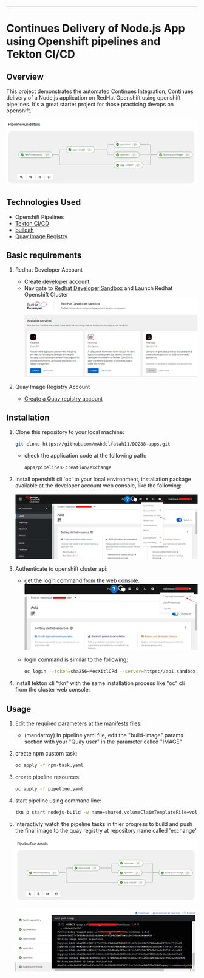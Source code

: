 

---

# Continues Delivery of Node.js App using Openshift pipelines and Tekton CI/CD

## Overview

This project demonstrates the automated Continues Integration, Continues delivery of a Node.js application on RedHat Openshift using openshift pipelines. It's a great starter project for those practicing devops on openshift.
  
  ![pipeline](./screens/pipeline.png)


## Technologies Used

- Openshift Pipelines
- [Tekton CI/CD](https://tekton.dev/)
- [buildah](https://buildah.io/)
- [Quay Image Registry](https://quay.io/)

## Basic requirements

1. Redhat Developer Account

    - [Create developer account](https://developers.redhat.com/register)
    - Navigate to [Redhat Developer Sandbox](https://console.redhat.com/openshift/sandbox) and Launch Redhat Openshift Cluster
     ![dev sandbox](./screens/dev-sandbox.png)

2. Quay Image Registry Account

    - [Create a Quay registry account](https://quay.io/repository/)


## Installation

1. Clone this repository to your local machine:

     ```bash
     git clone https://github.com/mAbdelfatah11/DO288-apps.git
     ```

    - check the application code at the following path:
  
      ```bash
      apps/pipelines-creation/exchange
      ```

2. Install openshift cli 'oc' to your local environment, installation package available at the developer account web console, like the following:

     ![oc utility](./screens/oc.png)

3. Authenticate to openshift cluster api:
   
     - get the login command from the web console:
       ![oc login](./screens/oc-login.png)

     - login command is similar to the following:
   
         ```bash
         oc login --token=sha256~MecXitlCPd --server=https://api.sandbox.p1.openshiftapps.com:6443
         ```
4. Install tekton cli "tkn" with the same installation process like "oc" cli from the cluster web console:


## Usage

1. Edit the required parameters at the manifests files:
   
   - (mandatroy) In pipeline.yaml file, edit the "build-image" params section with your "Quay user" in the parameter called "IMAGE"

2. create npm custom task:

   ```bash
   oc apply -f npm-task.yaml
   ```

2. create pipeline resources:

   ```bash
   oc apply -f pipeline.yaml
   ```
3. start pipeline using command line:

   ```bash
   tkn p start nodejs-build -w name=shared,volumeClaimTemplateFile=volume-template.yaml
   ```

4. Interactivly watch the pipeline tasks in thier progress to build and push the final image to the quay registry at repository name called 'exchange'
    
     ![pipeline](./screens/pipeline.png)

     ![logs](./screens/logs.png)
